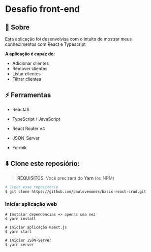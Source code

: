 # Desafio front-end

## 📢 Sobre


Esta aplicação foi desenvolvisa com o intuito de mostrar meus conhecimentos com React e Typescript

**A aplicação é capaz de:** 
  * Adicionar clientes
  * Remover clientes
  * Listar clientes
  * Filtrar clientes

## ⚡ Ferramentas

* ReactJS

* TypeScript / JavaScript

* React Router v4

* JSON-Server

* Formik

## ⬇️ Clone este reposiório:

> **REQUISITOS**: Você precisará do **Yarn** (ou NPM)

```bash
# Clone esse repositório
$ git clone https://github.com/paulovenones/basic-react-crud.git
```

### Iniciar aplicação web

```
# Instalar dependências => apenas uma vez
$ yarn install

# Iniciar aplicação React.js
$ yarn start

# Iniciar JSON-Server
$ yarn server
```

